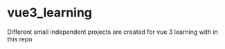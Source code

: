 # vue3_learning
Different small independent projects are created for vue 3 learning with in this repo
